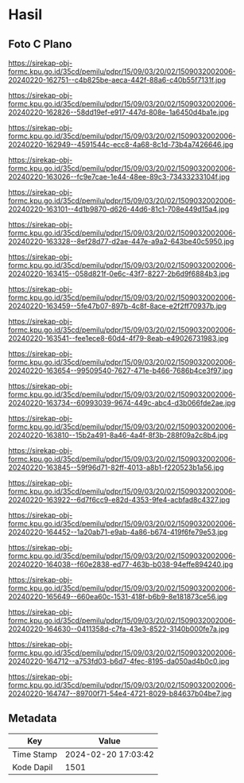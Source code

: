 # Hasil

## Foto C Plano

https://sirekap-obj-formc.kpu.go.id/35cd/pemilu/pdpr/15/09/03/20/02/1509032002006-20240220-162751--c4b825be-aeca-442f-88a6-c40b55f7131f.jpg

https://sirekap-obj-formc.kpu.go.id/35cd/pemilu/pdpr/15/09/03/20/02/1509032002006-20240220-162826--58dd19ef-e917-447d-808e-1a6450d4ba1e.jpg

https://sirekap-obj-formc.kpu.go.id/35cd/pemilu/pdpr/15/09/03/20/02/1509032002006-20240220-162949--4591544c-ecc8-4a68-8c1d-73b4a7426646.jpg

https://sirekap-obj-formc.kpu.go.id/35cd/pemilu/pdpr/15/09/03/20/02/1509032002006-20240220-163026--fc9e7cae-1e44-48ee-89c3-73433233104f.jpg

https://sirekap-obj-formc.kpu.go.id/35cd/pemilu/pdpr/15/09/03/20/02/1509032002006-20240220-163101--4d1b9870-d626-44d6-81c1-708e449d15a4.jpg

https://sirekap-obj-formc.kpu.go.id/35cd/pemilu/pdpr/15/09/03/20/02/1509032002006-20240220-163328--8ef28d77-d2ae-447e-a9a2-643be40c5950.jpg

https://sirekap-obj-formc.kpu.go.id/35cd/pemilu/pdpr/15/09/03/20/02/1509032002006-20240220-163415--058d821f-0e6c-43f7-8227-2b6d9f6884b3.jpg

https://sirekap-obj-formc.kpu.go.id/35cd/pemilu/pdpr/15/09/03/20/02/1509032002006-20240220-163459--5fe47b07-897b-4c8f-8ace-e2f2ff70937b.jpg

https://sirekap-obj-formc.kpu.go.id/35cd/pemilu/pdpr/15/09/03/20/02/1509032002006-20240220-163541--fee1ece8-60d4-4f79-8eab-e49026731983.jpg

https://sirekap-obj-formc.kpu.go.id/35cd/pemilu/pdpr/15/09/03/20/02/1509032002006-20240220-163654--99509540-7627-471e-b466-7686b4ce3f97.jpg

https://sirekap-obj-formc.kpu.go.id/35cd/pemilu/pdpr/15/09/03/20/02/1509032002006-20240220-163734--60993039-9674-449c-abc4-d3b066fde2ae.jpg

https://sirekap-obj-formc.kpu.go.id/35cd/pemilu/pdpr/15/09/03/20/02/1509032002006-20240220-163810--15b2a491-8a46-4a4f-8f3b-288f09a2c8b4.jpg

https://sirekap-obj-formc.kpu.go.id/35cd/pemilu/pdpr/15/09/03/20/02/1509032002006-20240220-163845--59f96d71-82ff-4013-a8b1-f220523b1a56.jpg

https://sirekap-obj-formc.kpu.go.id/35cd/pemilu/pdpr/15/09/03/20/02/1509032002006-20240220-163922--6d7f6cc9-e82d-4353-9fe4-acbfad8c4327.jpg

https://sirekap-obj-formc.kpu.go.id/35cd/pemilu/pdpr/15/09/03/20/02/1509032002006-20240220-164452--1a20ab71-e9ab-4a86-b674-419f6fe79e53.jpg

https://sirekap-obj-formc.kpu.go.id/35cd/pemilu/pdpr/15/09/03/20/02/1509032002006-20240220-164038--f60e2838-ed77-463b-b038-94effe894240.jpg

https://sirekap-obj-formc.kpu.go.id/35cd/pemilu/pdpr/15/09/03/20/02/1509032002006-20240220-165649--660ea60c-1531-418f-b6b9-8e181873ce56.jpg

https://sirekap-obj-formc.kpu.go.id/35cd/pemilu/pdpr/15/09/03/20/02/1509032002006-20240220-164630--0411358d-c7fa-43e3-8522-3140b000fe7a.jpg

https://sirekap-obj-formc.kpu.go.id/35cd/pemilu/pdpr/15/09/03/20/02/1509032002006-20240220-164712--a753fd03-b6d7-4fec-8195-da050ad4b0c0.jpg

https://sirekap-obj-formc.kpu.go.id/35cd/pemilu/pdpr/15/09/03/20/02/1509032002006-20240220-164747--89700f71-54e4-4721-8029-b84637b04be7.jpg


## Metadata

| Key        | Value               |
| ---------- | ------------------- |
| Time Stamp | 2024-02-20 17:03:42 |
| Kode Dapil | 1501                |



